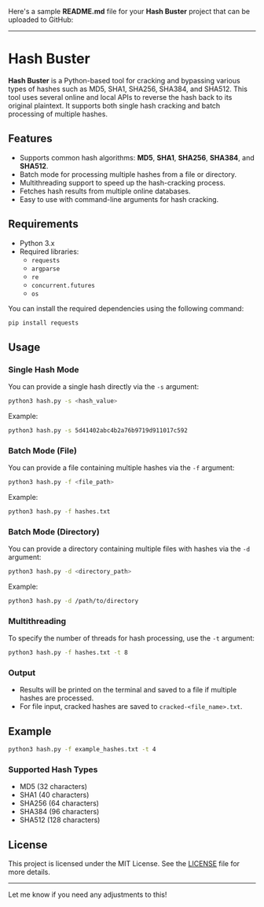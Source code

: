 Here's a sample **README.md** file for your **Hash Buster** project that can be uploaded to GitHub:

---

# Hash Buster

**Hash Buster** is a Python-based tool for cracking and bypassing various types of hashes such as MD5, SHA1, SHA256, SHA384, and SHA512. This tool uses several online and local APIs to reverse the hash back to its original plaintext. It supports both single hash cracking and batch processing of multiple hashes.

## Features
- Supports common hash algorithms: **MD5**, **SHA1**, **SHA256**, **SHA384**, and **SHA512**.
- Batch mode for processing multiple hashes from a file or directory.
- Multithreading support to speed up the hash-cracking process.
- Fetches hash results from multiple online databases.
- Easy to use with command-line arguments for hash cracking.

## Requirements
- Python 3.x
- Required libraries:
  - `requests`
  - `argparse`
  - `re`
  - `concurrent.futures`
  - `os`

You can install the required dependencies using the following command:
```bash
pip install requests
```

## Usage

### Single Hash Mode
You can provide a single hash directly via the `-s` argument:
```bash
python3 hash.py -s <hash_value>
```

Example:
```bash
python3 hash.py -s 5d41402abc4b2a76b9719d911017c592
```

### Batch Mode (File)
You can provide a file containing multiple hashes via the `-f` argument:
```bash
python3 hash.py -f <file_path>
```

Example:
```bash
python3 hash.py -f hashes.txt
```

### Batch Mode (Directory)
You can provide a directory containing multiple files with hashes via the `-d` argument:
```bash
python3 hash.py -d <directory_path>
```

Example:
```bash
python3 hash.py -d /path/to/directory
```

### Multithreading
To specify the number of threads for hash processing, use the `-t` argument:
```bash
python3 hash.py -f hashes.txt -t 8
```

### Output
- Results will be printed on the terminal and saved to a file if multiple hashes are processed.
- For file input, cracked hashes are saved to `cracked-<file_name>.txt`.

## Example
```bash
python3 hash.py -f example_hashes.txt -t 4
```

### Supported Hash Types
- MD5 (32 characters)
- SHA1 (40 characters)
- SHA256 (64 characters)
- SHA384 (96 characters)
- SHA512 (128 characters)

## License
This project is licensed under the MIT License. See the [LICENSE](LICENSE) file for more details.

---

Let me know if you need any adjustments to this!
